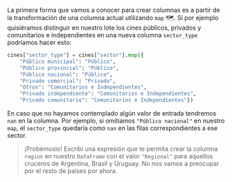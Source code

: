 La primera forma que vamos a conocer para crear columnas es a partir de la transformación de una columna actual utilizando `map` 🗺️. Si por ejemplo quisiéramos distinguir en nuestro lote los cines públicos, privados y comunitarios e independientes en una nueva columna `sector_type` podríamos hacer esto:

```python
cines["sector_type"] = cines["sector"].map({
    "Público municipal": "Público", 
    "Público provincial": "Público", 
    "Público nacional": "Público", 
    "Privado comercial": "Privado", 
    "Otros": "Comunitarios e Independientes",
    "Privado independiente": "Comunitarios e Independientes",
    "Privado comunitario": "Comunitarios e Independientes"})
```

En caso que no hayamos contemplado algún valor de entrada tendremos `nan` en la columna. Por ejemplo, si omitíamos `"Público nacional"` en nuestro `map`, el `sector_type` quedaría como `nan` en las filas correspondientes a ese sector. 

> ¡Probémoslo! Escribí una expresión que te permita crear la columna `region` en nuestro `DataFrame`  con el valor `"Regional"` para aquellos cruceros de Argentina, Brasil y Uruguay. No nos vamos a preocupar por el resto de países por ahora. 
